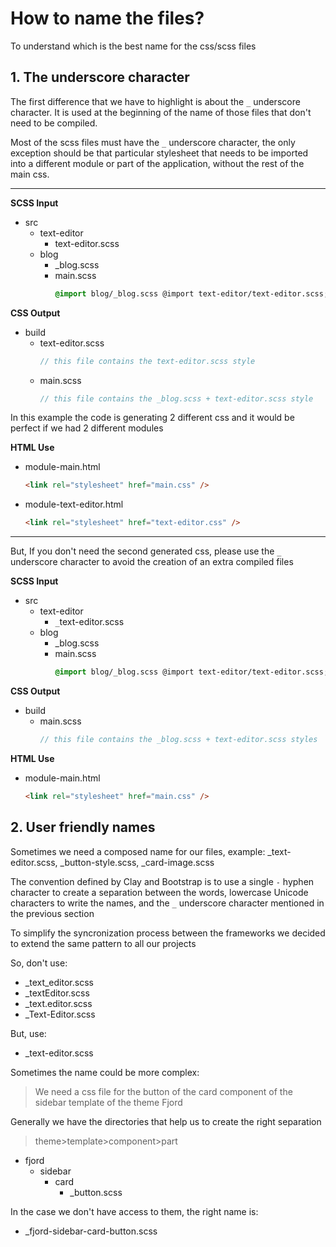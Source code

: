 # How to name the files?

To understand which is the best name for the css/scss files

## 1. The underscore character

The first difference that we have to highlight is about the `_` underscore character. It is used at the beginning of the name of those files that don't need to be compiled.

Most of the scss files must have the `_` underscore character, the only exception should be that particular stylesheet that needs to be imported into a different module or part of the application, without the rest of the main css.

---

**SCSS Input**

-   src
    -   text-editor
        -   text-editor.scss
    -   blog
        -   \_blog.scss
        -   main.scss
            ```scss
            @import blog/_blog.scss @import text-editor/text-editor.scss;
            ```

**CSS Output**

-   build
    -   text-editor.scss
        ```scss
        // this file contains the text-editor.scss style
        ```
    -   main.scss
        ```scss
        // this file contains the _blog.scss + text-editor.scss style
        ```

In this example the code is generating 2 different css and it would be perfect if we had 2 different modules

**HTML Use**

-   module-main.html
    ```html
    <link rel="stylesheet" href="main.css" />
    ```
-   module-text-editor.html
    ```html
    <link rel="stylesheet" href="text-editor.css" />
    ```

---

But, If you don't need the second generated css, please use the `_` underscore character to avoid the creation of an extra compiled files

**SCSS Input**

-   src
    -   text-editor
        -   `_`text-editor.scss
    -   blog
        -   \_blog.scss
        -   main.scss
            ```scss
            @import blog/_blog.scss @import text-editor/text-editor.scss;
            ```

**CSS Output**

-   build
    -   main.scss
        ```scss
        // this file contains the _blog.scss + text-editor.scss styles
        ```

**HTML Use**

-   module-main.html
    ```html
    <link rel="stylesheet" href="main.css" />
    ```

## 2. User friendly names

Sometimes we need a composed name for our files, example: \_text-editor.scss, \_button-style.scss, \_card-image.scss

The convention defined by Clay and Bootstrap is to use a single `-` hyphen character to create a separation between the words, lowercase Unicode characters to write the names, and the `_` underscore character mentioned in the previous section

To simplify the syncronization process between the frameworks we decided to extend the same pattern to all our projects

So, don't use:

-   \_text_editor.scss
-   \_textEditor.scss
-   \_text.editor.scss
-   \_Text-Editor.scss

But, use:

-   \_text-editor.scss

Sometimes the name could be more complex:

> We need a css file for the button of the card component of the sidebar template of the theme Fjord

Generally we have the directories that help us to create the right separation

> theme>template>component>part

-   fjord
    -   sidebar
        -   card
            -   \_button.scss

In the case we don't have access to them, the right name is:

-   \_fjord-sidebar-card-button.scss
